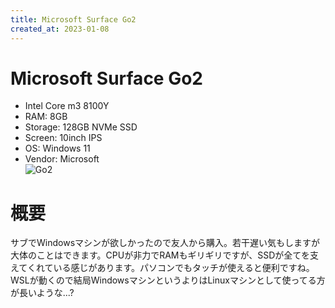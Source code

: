 ```yaml
---
title: Microsoft Surface Go2
created_at: 2023-01-08
---
```


# Microsoft Surface Go2
- Intel Core m3 8100Y
- RAM: 8GB
- Storage: 128GB NVMe SSD
- Screen: 10inch IPS
- OS: Windows 11
- Vendor: Microsoft <br>
![Go2](https://i.imgur.com/PkB2Kif.jpeg)

# 概要
サブでWindowsマシンが欲しかったので友人から購入。若干遅い気もしますが大体のことはできます。CPUが非力でRAMもギリギリですが、SSDが全てを支えてくれている感じがあります。パソコンでもタッチが使えると便利ですね。WSLが動くので結局WindowsマシンというよりはLinuxマシンとして使ってる方が長いような...?